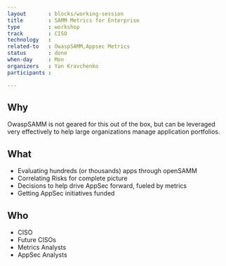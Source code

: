 ```yaml
---
layout       : blocks/working-session
title        : SAMM Metrics for Enterprise
type         : workshop
track        : CISO
technology   :
related-to   : OwaspSAMM,Appsec Metrics
status       : done
when-day     : Mon
organizers   : Yan Kravchenko
participants :

---
```


## Why

OwaspSAMM is not geared for this out of the box, but can be leveraged very effectively to help large organizations manage application portfolios.

## What

 - Evaluating hundreds (or thousands) apps through openSAMM
 - Correlating Risks for complete picture
 - Decisions to help drive AppSec forward, fueled by metrics
 - Getting AppSec initiatives funded

## Who

 - CISO
 - Future CISOs
 - Metrics Analysts
 - AppSec Analysts

